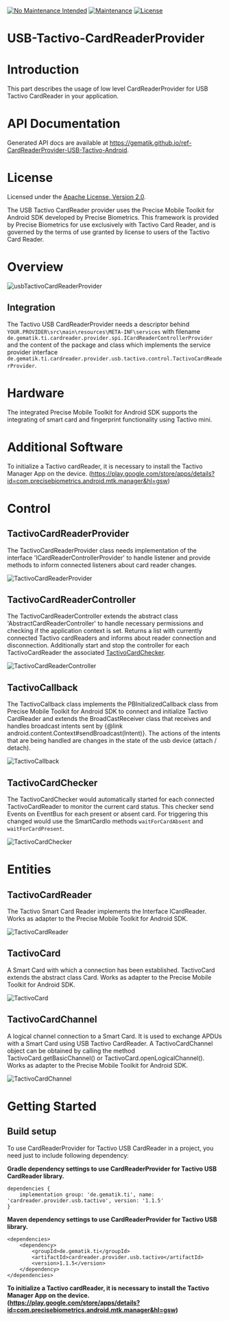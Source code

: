 [![No Maintenance Intended](http://unmaintained.tech/badge.svg)](http://unmaintained.tech/)
[![Maintenance](https://img.shields.io/badge/Maintained%3F-no-red.svg)](https://bitbucket.org/lbesson/ansi-colors)
[![License](https://img.shields.io/badge/License-Apache%202.0-blue.svg)](https://opensource.org/licenses/Apache-2.0)


# USB-Tactivo-CardReaderProvider

# Introduction

This part describes the usage of low level CardReaderProvider for USB Tactivo CardReader in your application.

# API Documentation

Generated API docs are available at <https://gematik.github.io/ref-CardReaderProvider-USB-Tactivo-Android>.

# License

Licensed under the [Apache License, Version 2.0](https://www.apache.org/licenses/LICENSE-2.0).

The USB Tactivo CardReader provider uses the Precise Mobile Toolkit for Android SDK developed by Precise Biometrics.
This framework is provided by Precise Biometrics for use exclusively with Tactivo Card Reader, and is governed by the terms of use granted by license to
users of the Tactivo Card Reader.

# Overview

![usbTactivoCardReaderProvider](cardreader.provider.usb.tactivo/doc/images/UTACCRP/generated/overview.png)

  

## Integration

The Tactivo USB CardReaderProvider needs a descriptor behind `YOUR.PROVIDER\src\main\resources\META-INF\services` with filename
`de.gematik.ti.cardreader.provider.spi.ICardReaderControllerProvider` and the content of the package and class which implements the service provider interface
`de.gematik.ti.cardreader.provider.usb.tactivo.control.TactivoCardReaderProvider`.

# Hardware

The integrated Precise Mobile Toolkit for Android SDK supports the integrating of smart card and fingerprint functionality using Tactivo mini.

# Additional Software

To initialize a Tactivo cardReader, it is necessary to install the Tactivo Manager App on the device. (<https://play.google.com/store/apps/details?id=com.precisebiometrics.android.mtk.manager&hl=gsw>)

# Control

## TactivoCardReaderProvider

The TactivoCardReaderProvider class needs implementation of the interface 'ICardReaderControllerProvider' to handle listener and provide methods to inform connected listeners about card reader changes.

![TactivoCardReaderProvider](cardreader.provider.usb.tactivo/doc/images/UTACCRP/generated/TactivoCardReaderProvider.png)

  

## TactivoCardReaderController

The TactivoCardReaderController extends the abstract class 'AbstractCardReaderController' to handle necessary permissions and checking if the application context is set. Returns a list with currently connected Tactivo cardReaders and informs about reader connection and disconnection.
Additionally start and stop the controller for each TactivoCardReader the associated [TactivoCardChecker](#_tactivocardchecker).

![TactivoCardReaderController](cardreader.provider.usb.tactivo/doc/images/UTACCRP/generated/TactivoCardReaderController.png)

  

## TactivoCallback

The TactivoCallback class implements the PBInitializedCallback class from Precise Mobile Toolkit for Android SDK to connect and initialize Tactivo CardReader and extends the BroadCastReceiver class that receives and handles broadcast intents sent by {@link android.content.Context\#sendBroadcast(Intent)}.
The actions of the intents that are being handled are changes in the state of the usb device (attach / detach).

![TactivoCallback](cardreader.provider.usb.tactivo/doc/images/UTACCRP/generated/TactivoCallback.png)

  

## TactivoCardChecker

The TactivoCardChecker would automatically started for each connected TactivoCardReader to monitor the current card status. This checker send Events on EventBus for each
present or absent card. For triggering this changed would use the SmartCardIo methods `waitForCardAbsent` and `waitForCardPresent`.

![TactivoCardChecker](cardreader.provider.usb.tactivo/doc/images/UTACCRP/generated/TactivoCardChecker.png)

  

# Entities

## TactivoCardReader

The Tactivo Smart Card Reader implements the Interface ICardReader.
Works as adapter to the Precise Mobile Toolkit for Android SDK.

![TactivoCardReader](cardreader.provider.usb.tactivo/doc/images/UTACCRP/generated/TactivoCardReader.png)

  

## TactivoCard

A Smart Card with which a connection has been established. TactivoCard extends the abstract class Card.
Works as adapter to the Precise Mobile Toolkit for Android SDK.

![TactivoCard](cardreader.provider.usb.tactivo/doc/images/UTACCRP/generated/TactivoCard.png)

  

## TactivoCardChannel

A logical channel connection to a Smart Card. It is used to exchange APDUs with a Smart Card using USB Tactivo CardReader. A TactivoCardChannel object can be obtained by calling the method TactivoCard.getBasicChannel() or TactivoCard.openLogicalChannel().
Works as adapter to the Precise Mobile Toolkit for Android SDK.

![TactivoCardChannel](cardreader.provider.usb.tactivo/doc/images/UTACCRP/generated/TactivoCardChannel.png)

  

# Getting Started

## Build setup

To use CardReaderProvider for Tactivo USB CardReader in a project, you need just to include following dependency:

**Gradle dependency settings to use CardReaderProvider for Tactivo USB CardReader library.**

    dependencies {
        implementation group: 'de.gematik.ti', name: 'cardreader.provider.usb.tactivo', version: '1.1.5'
    }

**Maven dependency settings to use CardReaderProvider for Tactivo USB library.**

    <dependencies>
        <dependency>
            <groupId>de.gematik.ti</groupId>
            <artifactId>cardreader.provider.usb.tactivo</artifactId>
            <version>1.1.5</version>
        </dependency>
    </dependencies>

**To initialize a Tactivo cardReader, it is necessary to install the Tactivo Manager App on the device. (<https://play.google.com/store/apps/details?id=com.precisebiometrics.android.mtk.manager&hl=gsw>)**
